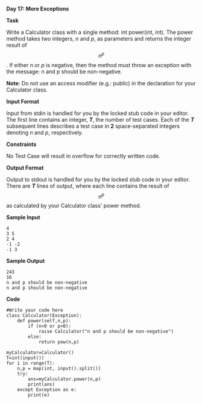 **Day 17: More Exceptions**

**Task**

Write a Calculator class with a single method: int power(int, int). The power method takes two integers, *n* and *p*, as parameters and returns the integer result of $$n^{p}$$ . If either *n* or *p* is negative, then the method must throw an exception with the message: n and p should be non-negative.

**Note**: Do not use an access modifier (e.g.: public) in the declaration for your Calculator class.

**Input Format**

Input from stdin is handled for you by the locked stub code in your editor. The first line contains an integer, ***T***, the number of test cases. Each of the ***T*** subsequent lines describes a test case in **2** space-separated integers denoting *n* and *p*, respectively.

**Constraints**

No Test Case will result in overflow for correctly written code.

**Output Format**

Output to stdout is handled for you by the locked stub code in your editor. There are ***T*** lines of output, where each line contains the result of $$n^{p}$$ as calculated by your Calculator class' power method.

**Sample Input**

```
4
3 5
2 4
-1 -2
-1 3
```

**Sample Output**

```
243
16
n and p should be non-negative
n and p should be non-negative
```

**Code**

```
#Write your code here
class Calculator(Exception):
    def power(self,n,p):
        if (n<0 or p<0):
            raise Calculator("n and p should be non-negative")
        else:
            return pow(n,p)

myCalculator=Calculator()
T=int(input())
for i in range(T):
    n,p = map(int, input().split())
    try:
        ans=myCalculator.power(n,p)
        print(ans)
    except Exception as e:
        print(e)  
```

